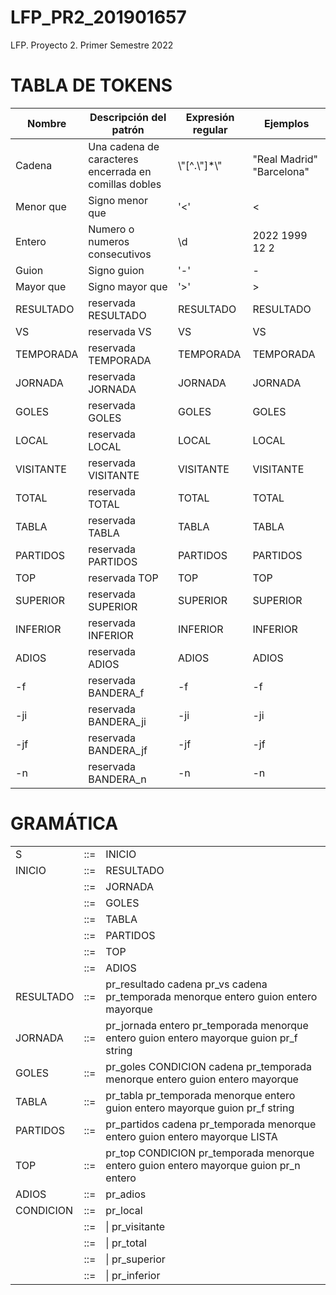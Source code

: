 # LFP_PR2_201901657
LFP. Proyecto 2. Primer Semestre 2022

# TABLA DE TOKENS

| Nombre | Descripción del patrón | Expresión regular | Ejemplos |
| -------------------------- | ----------------------------------------------------- | ----------------- | ----------------------- |
| Cadena | Una cadena de caracteres encerrada en comillas dobles  | \\"[^.\\"]\*\\" | "Real Madrid" "Barcelona" |
| Menor que | Signo menor que | '<' | < |
Entero | Numero o numeros consecutivos | \d | 2022 1999 12 2
Guion | Signo guion | '-' | -
| Mayor que | Signo mayor que | '>' | >
| RESULTADO | reservada RESULTADO  | RESULTADO | RESULTADO
| VS | reservada VS | VS | VS
| TEMPORADA | reservada TEMPORADA | TEMPORADA | TEMPORADA
| JORNADA | reservada JORNADA | JORNADA | JORNADA
| GOLES | reservada GOLES | GOLES | GOLES 
| LOCAL | reservada LOCAL | LOCAL | LOCAL
| VISITANTE | reservada VISITANTE | VISITANTE | VISITANTE
| TOTAL | reservada TOTAL | TOTAL | TOTAL
| TABLA | reservada TABLA | TABLA | TABLA
| PARTIDOS | reservada PARTIDOS | PARTIDOS | PARTIDOS
| TOP | reservada TOP | TOP | TOP
| SUPERIOR | reservada SUPERIOR | SUPERIOR | SUPERIOR
| INFERIOR | reservada INFERIOR | INFERIOR | INFERIOR 
| ADIOS | reservada ADIOS | ADIOS | ADIOS
| -f | reservada BANDERA_f | -f | -f
| -ji | reservada BANDERA_ji | -ji | -ji
| -jf | reservada BANDERA_jf | -jf | -jf
| -n | reservada BANDERA_n | -n | -n

# GRAMÁTICA

| |  | |
| -------------------------- | ----------------------------------------------------- | ----------------------------------------------------- |
| S | ::= | INICIO
| INICIO | ::= | RESULTADO
| | ::= | JORNADA
| | ::= | GOLES
| | ::= | TABLA
| | ::= | PARTIDOS
| | ::= | TOP
| | ::= | ADIOS
| RESULTADO | ::= | pr_resultado cadena pr_vs cadena pr_temporada menorque entero guion entero mayorque
| JORNADA | ::= | pr_jornada entero pr_temporada menorque entero guion entero mayorque guion pr_f string | entero
| GOLES | ::= | pr_goles CONDICION cadena pr_temporada menorque entero guion entero mayorque
| TABLA | ::= | pr_tabla pr_temporada menorque entero guion entero mayorque guion pr_f string | entero
| PARTIDOS | ::= | pr_partidos cadena pr_temporada menorque entero guion entero mayorque LISTA
| TOP | ::= | pr_top CONDICION pr_temporada menorque entero guion entero mayorque guion pr_n entero
| ADIOS | ::= | pr_adios
| CONDICION | ::= | pr_local 
| | ::= | \| pr_visitante
| | ::= | \| pr_total
| | ::= | \| pr_superior
| | ::= | \| pr_inferior



